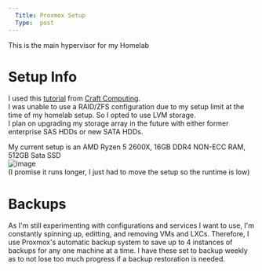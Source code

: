 ```yaml
---
  Title: Proxmox Setup
  Type:  post
---
```

This is the main hypervisor for my Homelab  



# **Setup Info**  
I used this [tutorial](https://www.youtube.com/watch?v=sZcOlW-DwrU) from [Craft Computing](https://www.youtube.com/@CraftComputing).  
I was unable to use a RAID/ZFS configuration due to my setup limit at the time of my homelab setup. So I opted to use LVM storage.  
I plan on upgrading my storage array in the future with either former enterprise SAS HDDs or new SATA HDDs.  

My current setup is an AMD Ryzen 5 2600X, 16GB DDR4 NON-ECC RAM, 512GB Sata SSD  
![image](https://github.com/adnapJosh/homelab/assets/44041134/224e142f-ffef-4a3e-848c-6c6282570db2)  
(I promise it runs longer, I just had to move the setup so the runtime is low)

# **Backups**  
As I'm still experimenting with configurations and services I want to use, I'm constantly spinning up, editting, and removing VMs and LXCs. Therefore, I use Proxmox's automatic backup system to save up to 4 instances of backups for any one machine at a time. I have these set to backup weekly as to not lose too much progress if a backup restoration is needed.
